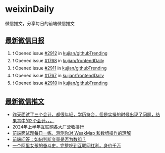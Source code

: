 # weixinDaily
微信推文，分享每日的前端微信推文

## [最新微信日报](https://github.com/kujian/weixinDaily/issues)

<!--START_SECTION:activity-->
1. ❗ Opened issue [#2912](https://github.com/kujian/githubTrending/issues/2912) in [kujian/githubTrending](https://github.com/kujian/githubTrending)
2. ❗ Opened issue [#1768](https://github.com/kujian/frontendDaily/issues/1768) in [kujian/frontendDaily](https://github.com/kujian/frontendDaily)
3. ❗ Opened issue [#2911](https://github.com/kujian/githubTrending/issues/2911) in [kujian/githubTrending](https://github.com/kujian/githubTrending)
4. ❗ Opened issue [#1767](https://github.com/kujian/frontendDaily/issues/1767) in [kujian/frontendDaily](https://github.com/kujian/frontendDaily)
5. ❗ Opened issue [#2910](https://github.com/kujian/githubTrending/issues/2910) in [kujian/githubTrending](https://github.com/kujian/githubTrending)
<!--END_SECTION:activity-->


## [最新微信推文](https://weixin.qdkfweb.cn/)

<!-- BLOG-POST-LIST:START -->
- [昨天面试了三个会计，都很年轻，学历符合，但是实操的时候出现了问题，结果其中的2个会计。。。](https://weixin.qdkfweb.cn/54296.html)
- [2024年上半年互联网各大厂营收排行](https://weixin.qdkfweb.cn/54311.html)
- [前端面试题每日一练，测测你对 WeakMap 和数组操作的理解](https://weixin.qdkfweb.cn/54292.html)
- [前端问答：如何判断变量是否为数组？](https://weixin.qdkfweb.cn/54293.html)
- [一个阿里女孩的奋斗史，完整吃到互联网红利。身价千万](https://weixin.qdkfweb.cn/54309.html)
<!-- BLOG-POST-LIST:END -->